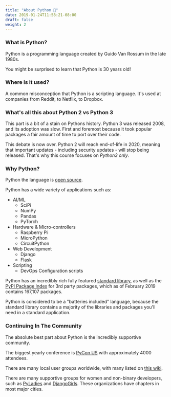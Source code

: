 ```yaml
---
title: "About Python 🐍"
date: 2019-01-24T11:58:21-08:00
draft: false
weight: 2
---
```


### What is Python?

Python is a programming language created by Guido Van Rossum in the late 1980s.

You might be surprised to learn that Python is 30 years old!

### Where is it used?

A common misconception that Python is a scripting language. It's used at companies from Reddit, to Netflix, to Dropbox.

### What's all this about Python 2 vs Python 3

This part is a bit of a stain on Pythons history. Python 3 was released 2008, and its adoption was slow. First and foremost because it took popular packages a fair amount of time to port over their code.

This debate is now over. Python 2 will reach end-of-life in 2020, meaning that important updates - including security updates - will stop being released. That's why this course focuses on *Python3 only*.

### Why Python?

Python the language is [open source](https://github.com/python/cpython).

Python has a wide variety of applications such as:

- AI/ML
    - SciPi
    - NumPy
    - Pandas
    - PyTorch
- Hardware & Micro-controllers
    - Raspberry Pi
    - MicroPython
    - CircuitPython
- Web Development
    - Django
    - Flask
- Scripting
    - DevOps
    Configuration scripts

Python has an incredibly rich fully featured [standard library](https://docs.python.org/3/library/), as well as the [PyPI Package Index](https://pypi.org/) for 3rd party packages, which as of February 2019 contains 167,107 packages.

Python is considered to be a "batteries included" language, because the standard library contains a majority of the libraries and packages you'll need in a standard application.


### Continuing In The Community

The absolute best part about Python is the incredibly supportive community.

The biggest yearly conference is [PyCon US](https://us.pycon.org) with approximately 4000 attendees.

There are many local user groups worldwide, with many listed on [this wiki](https://wiki.python.org/moin/LocalUserGroups).

There are many supportive groups for women and non-binary developers, such as [PyLadies](https://www.pyladies.com/) and [DjangoGirls](https://djangogirls.org/). These organizations have chapters in most major cities.
